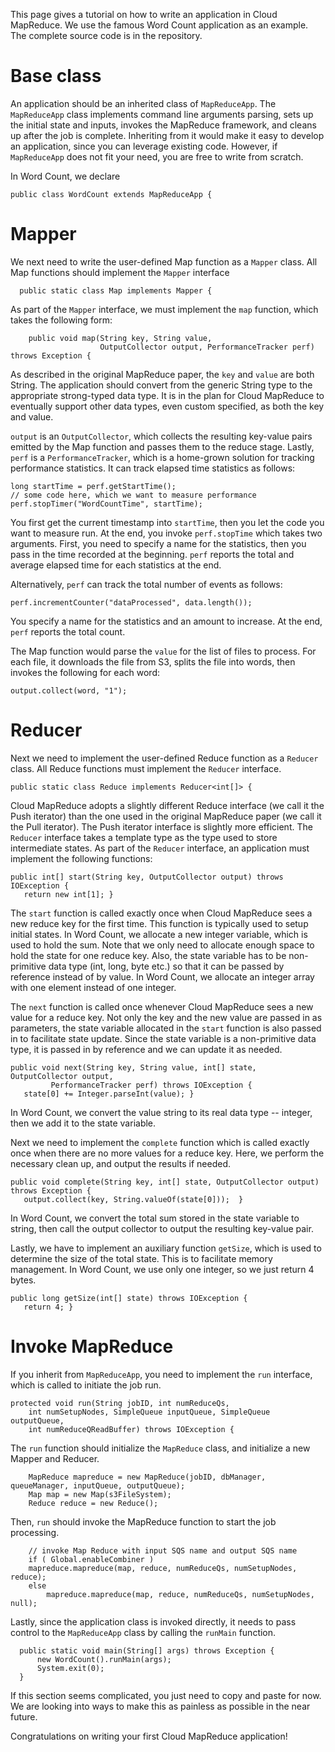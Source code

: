 This page gives a tutorial on how to write an application in Cloud MapReduce. We use the famous Word Count application as an example. The complete source code is in the repository.

# Base class #

An application should be an inherited class of `MapReduceApp`. The `MapReduceApp` class implements command line arguments parsing, sets up the initial state and inputs, invokes the MapReduce framework, and cleans up after the job is complete. Inheriting from it would make it easy to develop an application, since you can leverage existing code. However, if `MapReduceApp` does not fit your need, you are free to write from scratch.

In Word Count, we declare

```
public class WordCount extends MapReduceApp {
```

# Mapper #

We next need to write the user-defined Map function as a `Mapper` class. All Map functions should implement the `Mapper` interface

```
  public static class Map implements Mapper { 
```

As part of the `Mapper` interface, we must implement the `map` function, which takes the following form:

```
    public void map(String key, String value, 
                    OutputCollector output, PerformanceTracker perf) throws Exception {
```

As described in the original MapReduce paper, the `key` and `value` are both String. The application should convert from the generic String type to the appropriate strong-typed data type. It is in the plan for Cloud MapReduce to eventually support other data types, even custom specified, as both the key and value.

`output` is an `OutputCollector`, which collects the resulting key-value pairs emitted by the Map function and passes them to the reduce stage. Lastly, `perf` is a `PerformanceTracker`, which is a home-grown solution for tracking performance statistics. It can track elapsed time statistics as follows:

```
long startTime = perf.getStartTime();
// some code here, which we want to measure performance
perf.stopTimer("WordCountTime", startTime);
```

You first get the current timestamp into `startTime`, then you let the code you want to measure run. At the end, you invoke `perf.stopTime` which takes two arguments. First, you need to specify a name for the statistics, then you pass in the time recorded at the beginning. `perf` reports the total and average elapsed time for each statistics at the end.

Alternatively, `perf` can track the total number of events as follows:

```
perf.incrementCounter("dataProcessed", data.length());
```

You specify a name for the statistics and an amount to increase. At the end, `perf` reports the total count.

The Map function would parse the `value` for the list of files to process. For each file, it downloads the file from S3, splits the file into words, then invokes the following for each word:

```
output.collect(word, "1");
```

# Reducer #

Next we need to implement the user-defined Reduce function as a `Reducer` class. All Reduce functions must implement the `Reducer` interface.

```
public static class Reduce implements Reducer<int[]> {
```

Cloud MapReduce adopts a slightly different Reduce interface (we call it the Push iterator) than the one used in the original MapReduce paper (we call it the Pull iterator). The Push iterator interface is slightly more efficient. The `Reducer` interface takes a template type as the type used to store intermediate states. As part of the `Reducer` interface, an application must implement the following functions:

```
public int[] start(String key, OutputCollector output) throws IOException {
   return new int[1]; }
```

The `start` function is called exactly once when Cloud MapReduce sees a new reduce key for the first time. This function is typically used to setup initial states. In Word Count, we allocate a new integer variable, which is used to hold the sum. Note that we only need to allocate enough space to hold the state for one reduce key. Also, the state variable has to be non-primitive data type (int, long, byte etc.) so that it can be passed by reference instead of by value. In Word Count, we allocate an integer array with one element instead of one integer.

The `next` function is called once whenever Cloud MapReduce sees a new value for a reduce key. Not only the key and the new value are passed in as parameters, the state variable allocated in the `start` function is also passed in to facilitate state update. Since the state variable is a non-primitive data type, it is passed in by reference and we can update it as needed.

```
public void next(String key, String value, int[] state, OutputCollector output, 
         PerformanceTracker perf) throws IOException {
   state[0] += Integer.parseInt(value); }
```

In Word Count, we convert the value string to its real data type -- integer, then we add it to the state variable.

Next we need to implement the `complete` function which is called exactly once when there are no more values for a reduce key. Here, we perform the necessary clean up, and output the results if needed.

```
public void complete(String key, int[] state, OutputCollector output) throws Exception {
   output.collect(key, String.valueOf(state[0]));  }
```

In Word Count, we convert the total sum stored in the state variable to string, then call the output collector to output the resulting key-value pair.

Lastly, we have to implement an auxiliary function `getSize`, which is used to determine the size of the total state. This is to facilitate memory management. In Word Count, we use only one integer, so we just return 4 bytes.

```
public long getSize(int[] state) throws IOException {
   return 4; }
```

# Invoke MapReduce #

If you inherit from `MapReduceApp`, you need to implement the `run` interface, which is called to initiate the job run.

```
protected void run(String jobID, int numReduceQs,
    int numSetupNodes, SimpleQueue inputQueue, SimpleQueue outputQueue, 
    int numReduceQReadBuffer) throws IOException {
```

The `run` function should initialize the `MapReduce` class, and initialize a new Mapper and Reducer.

```
    MapReduce mapreduce = new MapReduce(jobID, dbManager, queueManager, inputQueue, outputQueue);
    Map map = new Map(s3FileSystem);
    Reduce reduce = new Reduce();
```

Then, `run` should invoke the MapReduce function to start the job processing.

```
    // invoke Map Reduce with input SQS name and output SQS name
    if ( Global.enableCombiner )
	mapreduce.mapreduce(map, reduce, numReduceQs, numSetupNodes, reduce);
    else
        mapreduce.mapreduce(map, reduce, numReduceQs, numSetupNodes, null);
```

Lastly, since the application class is invoked directly, it needs to pass control to the `MapReduceApp` class by calling the `runMain` function.

```
  public static void main(String[] args) throws Exception {
	  new WordCount().runMain(args);
	  System.exit(0);
  }
```

If this section seems complicated, you just need to copy and paste for now. We are looking into ways to make this as painless as possible in the near future.

Congratulations on writing your first Cloud MapReduce application!